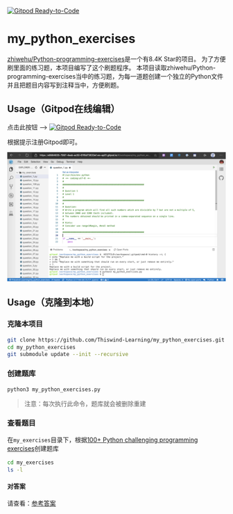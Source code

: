 [![Gitpod Ready-to-Code](https://img.shields.io/badge/Gitpod-Ready--to--Code-blue?logo=gitpod)](https://gitpod.io/#https://github.com/Thiswind-Learning/my_python_exercises) 

# my_python_exercises

[zhiwehu/Python-programming-exercises](https://github.com/zhiwehu/Python-programming-exercises)是一个有8.4K Star的项目。
为了方便刷里面的练习题，本项目编写了这个刷题程序。
本项目读取zhiwehu/Python-programming-exercises当中的练习题，为每一道题创建一个独立的Python文件并且把题目内容写到注释当中，方便刷题。


## Usage（Gitpod在线编辑）

点击此按钮 --> [![Gitpod Ready-to-Code](https://img.shields.io/badge/Gitpod-Ready--to--Code-blue?logo=gitpod)](https://gitpod.io/#https://github.com/Thiswind-Learning/my_python_exercises) 

根据提示注册Gitpod即可。

![Screen Shot](screenshot.png)


## Usage（克隆到本地）

### 克隆本项目

```bash
git clone https://github.com/Thiswind-Learning/my_python_exercises.git
cd my_python_exercises
git submodule update --init --recursive
```

### 创建题库


```bash
python3 my_python_exercises.py
```

>注意：每次执行此命令，题库就会被删除重建

### 查看题目

在`my_exercises`目录下，根据[100+ Python challenging programming exercises](https://github.com/zhiwehu/Python-programming-exercises)创建题库

```bash
cd my_exercises
ls -l
```

#### 对答案

请查看：[参考答案](https://github.com/zhiwehu/Python-programming-exercises/blob/master/python%20contents.txt)

